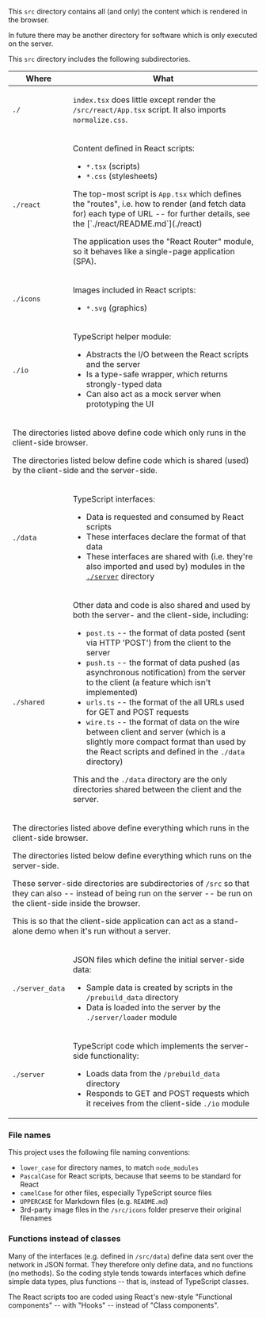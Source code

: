 This `src` directory contains all (and only)
the content which is rendered in the browser.

In future there may be another directory for software which is only executed on the server.

This `src` directory includes the following subdirectories.

<table>

<thead>
<tr>
<th>Where</th>
<th>What</th>
</tr>
</thead>

<tr>
  <td><code>./</code></td>
  <td><p><code>index.tsx</code> does little except render the <code>/src/react/App.tsx</code> script.
  It also imports <code>normalize.css</code>.</p>
  </td>
</tr>

<tr>
  <td><code>./react</code></td>
  <td><p>Content defined in React scripts:</p>
    <ul>
      <li><code>*.tsx</code> (scripts)</li>
      <li><code>*.css</code> (stylesheets)</li>
    </ul>
    <p>The top-most script is <code>App.tsx</code> which defines the "routes",
    i.e. how to render (and fetch data for) each type of URL --
    for further details, see the [`./react/README.md`](./react)</p>
    <p>The application uses the "React Router" module, so it behaves like a single-page application (SPA).</p>
  </td>
</tr>

<tr>
  <td><code>./icons</code></td>
  <td><p>Images included in React scripts:</p>
    <ul>
      <li><code>*.svg</code> (graphics)</li>
    </ul>
  </td>
</tr>

<tr>
  <td><code>./io</code></td>
  <td><p>TypeScript helper module:</p>
    <ul>
      <li>Abstracts the I/O between the React scripts and the server</li>
      <li>Is a type-safe wrapper, which returns strongly-typed data</li>
      <li>Can also act as a mock server when prototyping the UI</li>
    </ul>
  </td>
</tr>

<tr>
<td colspan="2">
<p>The directories listed above define code which only runs in the client-side browser.</p>
<p>
The directories listed below define code which is shared (used) by the client-side and the server-side.
</p>
</td>
</tr>

<tr>
  <td><code>./data</code></td>
  <td><p>TypeScript interfaces:</p>
    <ul>
      <li>Data is requested and consumed by React scripts</li>
      <li>These interfaces declare the format of that data</li>
      <li>These interfaces are shared with (i.e. they're also imported and used by) modules in the
      <a href="./server"><code>./server</code></a> directory</li>
    </ul>
  </td>
</tr>

<tr>
  <td><code>./shared</code></td>
  <td><p>Other data and code is also shared and used by both the server- and the client-side, including:</p>
    <ul>
      <li><code>post.ts</code> -- the format of data posted (sent via HTTP 'POST') from the client to the server</li>
      <li><code>push.ts</code> -- the format of data pushed (as asynchronous notification) from the server to the client
      (a feature which isn't implemented)</li>
      <li><code>urls.ts</code> -- the format of the all URLs used for GET and POST requests</li>
      <li><code>wire.ts</code> -- the format of data on the wire between client and server (which is a slightly more
      compact format than used by the React scripts and defined in the <code>./data</code> directory)</li>
    </ul>
    <p>This and the <code>./data</code> directory are the only directories shared between the client and the server.</p>
  </td>
</tr>

<tr>
<td colspan="2">
<p>The directories listed above define everything which runs in the client-side browser.</p>
<p>
The directories listed below define everything which runs on the server-side.
</p>
<p>
These server-side directories are subdirectories of <code>/src</code> so that they can also --
instead of being run on the server -- be run on the client-side inside the browser.
</p>
<p>
This is so that the client-side application can act as a stand-alone demo when it's run without a server.
</p>
</td>
</tr>

<tr>
  <td><code>./server_data</code></td>
  <td><p>JSON files which define the initial server-side data:</p>
    <ul>
      <li>Sample data is created by scripts in the <code>/prebuild_data</code> directory</li>
      <li>Data is loaded into the server by the <code>./server/loader</code> module</li>
    </ul>
  </td>
</tr>

<tr>
  <td><code>./server</code></td>
  <td><p>TypeScript code which implements the server-side functionality:</p>
    <ul>
      <li>Loads data from the <code>/prebuild_data</code> directory</li>
      <li>Responds to GET and POST requests which it receives from the client-side <code>./io</code> module</li>
    </ul>
  </td>
</tr>

</table>

### File names

This project uses the following file naming conventions:

- `lower_case` for directory names, to match `node_modules`
- `PascalCase` for React scripts, because that seems to be standard for React
- `camelCase` for other files, especially TypeScript source files
- `UPPERCASE` for Markdown files (e.g. `README.md`)
- 3rd-party image files in the `/src/icons` folder preserve their original filenames

### Functions instead of classes

Many of the interfaces (e.g. defined in `/src/data`) define data sent over the network in JSON format.
They therefore only define data, and no functions (no methods).
So the coding style tends towards interfaces which define simple data types, plus functions --
that is, instead of TypeScript classes.

The React scripts too are coded using React's new-style "Functional components" -- with "Hooks" -- instead of "Class components".
